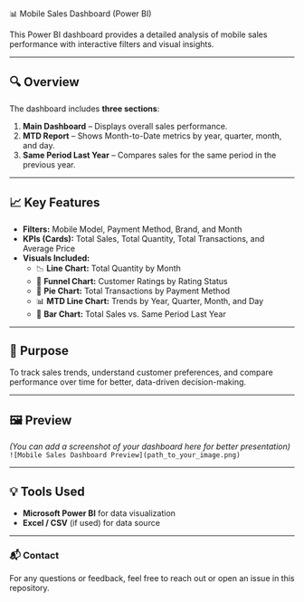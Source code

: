  📊 Mobile Sales Dashboard (Power BI)

This Power BI dashboard provides a detailed analysis of mobile sales performance with interactive filters and visual insights.

---

## 🔍 Overview
The dashboard includes **three sections**:
1. **Main Dashboard** – Displays overall sales performance.  
2. **MTD Report** – Shows Month-to-Date metrics by year, quarter, month, and day.  
3. **Same Period Last Year** – Compares sales for the same period in the previous year.  

---

## 📈 Key Features
- **Filters:** Mobile Model, Payment Method, Brand, and Month  
- **KPIs (Cards):** Total Sales, Total Quantity, Total Transactions, and Average Price  
- **Visuals Included:**
  - 📉 **Line Chart:** Total Quantity by Month  
  - 🔻 **Funnel Chart:** Customer Ratings by Rating Status  
  - 🥧 **Pie Chart:** Total Transactions by Payment Method  
  - 📊 **MTD Line Chart:** Trends by Year, Quarter, Month, and Day  
  - 📘 **Bar Chart:** Total Sales vs. Same Period Last Year  

---

## 🧾 Purpose
To track sales trends, understand customer preferences, and compare performance over time for better, data-driven decision-making.

---

## 🖼️ Preview
*(You can add a screenshot of your dashboard here for better presentation)*  
`![Mobile Sales Dashboard Preview](path_to_your_image.png)`

---

## 💡 Tools Used
- **Microsoft Power BI** for data visualization  
- **Excel / CSV** (if used) for data source  
---

### 📬 Contact
For any questions or feedback, feel free to reach out or open an issue in this repository.

